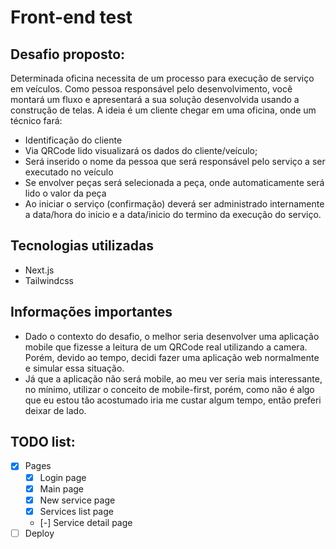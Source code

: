 # Front-end test
## Desafio proposto:

Determinada oficina necessita de um processo para
execução de serviço em veículos.
Como pessoa responsável pelo desenvolvimento, você
montará um fluxo e apresentará a sua solução
desenvolvida usando a construção de telas.
A ideia é um cliente chegar em uma oficina, onde um
técnico fará:
- Identificação do cliente
- Via QRCode lido visualizará os dados do
cliente/veículo;
- Será inserido o nome da pessoa que será responsável
pelo serviço a ser executado no veículo
- Se envolver peças será selecionada a peça, onde
automaticamente será lido o valor da peça
- Ao iniciar o serviço (confirmação) deverá ser
administrado internamente a data/hora do inicio e a
data/inicio do termino da execução do serviço.

## Tecnologias utilizadas

- Next.js
- Tailwindcss

## Informações importantes

- Dado o contexto do desafio, o melhor seria desenvolver uma aplicação mobile que
fizesse a leitura de um QRCode real utilizando a camera.
Porém, devido ao tempo, decidi fazer uma aplicação web normalmente e simular essa situação.
- Já que a aplicação não será mobile, ao meu ver seria mais interessante, no mínimo, utilizar o conceito de mobile-first,
porém, como não é algo que eu estou tão acostumado iria me custar algum tempo, então preferi deixar de lado.

## TODO list:

- [x] Pages
  - [x] Login page
  - [x] Main page
  - [x] New service page
  - [x] Services list page
  - [-] Service detail page
- [ ] Deploy